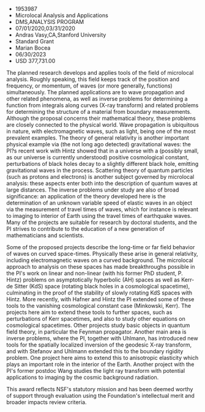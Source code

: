 
* 1953987
* Microlocal Analysis and Applications
* DMS,ANALYSIS PROGRAM
* 07/01/2020,03/31/2020
* Andras Vasy,CA,Stanford University
* Standard Grant
* Marian Bocea
* 06/30/2023
* USD 377,731.00

The planned research develops and applies tools of the field of microlocal
analysis. Roughly speaking, this field keeps track of the position and
frequency, or momentum, of waves (or more generally, functions) simultaneously.
The planned applications are to wave propagation and other related phenomena, as
well as inverse problems for determining a function from integrals along curves
(X-ray transform) and related problems for determining the structure of a
material from boundary measurements. Although the proposal concerns their
mathematical theory, these problems are closely connected to the physical world.
Wave propagation is ubiquitous in nature, with electromagnetic waves, such as
light, being one of the most prevalent examples. The theory of general
relativity is another important physical example via (the not long ago detected)
gravitational waves: the PI?s recent work with Hintz showed that in a universe
with a (possibly small, as our universe is currently understood) positive
cosmological constant, perturbations of black holes decay to a slightly
different black hole, emitting gravitational waves in the process. Scattering
theory of quantum particles (such as protons and electrons) is another subject
governed by microlocal analysis: these aspects enter both into the description
of quantum waves at large distances. The inverse problems under study are also
of broad significance: an application of the theory developed here is the
determination of an unknown variable speed of elastic waves in an object via the
measurement of travel times of waves, which for instance is relevant to imaging
to interior of Earth using the travel times of earthquake waves. Many of the
projects are suitable for research by doctoral students, and the PI strives to
contribute to the education of a new generation of mathematicians and
scientists.

Some of the proposed projects describe the long-time or far field behavior of
waves on curved space-times. Physically these arise in general relativity,
including electromagnetic waves on a curved background. The microlocal approach
to analysis on these spaces has made breakthroughs possible in the PI's work on
linear and non-linear (with his former PhD student, P. Hintz) problems on
asymptotically hyperbolic (AH) spaces as well as Kerr-de Sitter (KdS) space
(rotating black holes in a cosmological spacetime), culminating in the proof of
the stability of slowly rotating KdS spaces with Hintz. More recently, with
Hafner and Hintz the PI extended some of these tools to the vanishing
cosmological constant case (Minkowski, Kerr). The projects here aim to extend
these tools to further spaces, such as perturbations of Kerr spacetimes, and
also to study other equations on cosmological spacetimes. Other projects study
basic objects in quantum field theory, in particular the Feynman propagator.
Another main area is inverse problems, where the PI, together with Uhlmann, has
introduced new tools for the spatially localized inversion of the geodesic X-ray
transform, and with Stefanov and Uhlmann extended this to the boundary rigidity
problem. One project here aims to extend this to anisotropic elasticity which
plays an important role in the interior of the Earth. Another project with the
PI's former postdoc Wang studies the light ray transform with potential
applications to imaging by the cosmic background radiation.

This award reflects NSF's statutory mission and has been deemed worthy of
support through evaluation using the Foundation's intellectual merit and broader
impacts review criteria.
